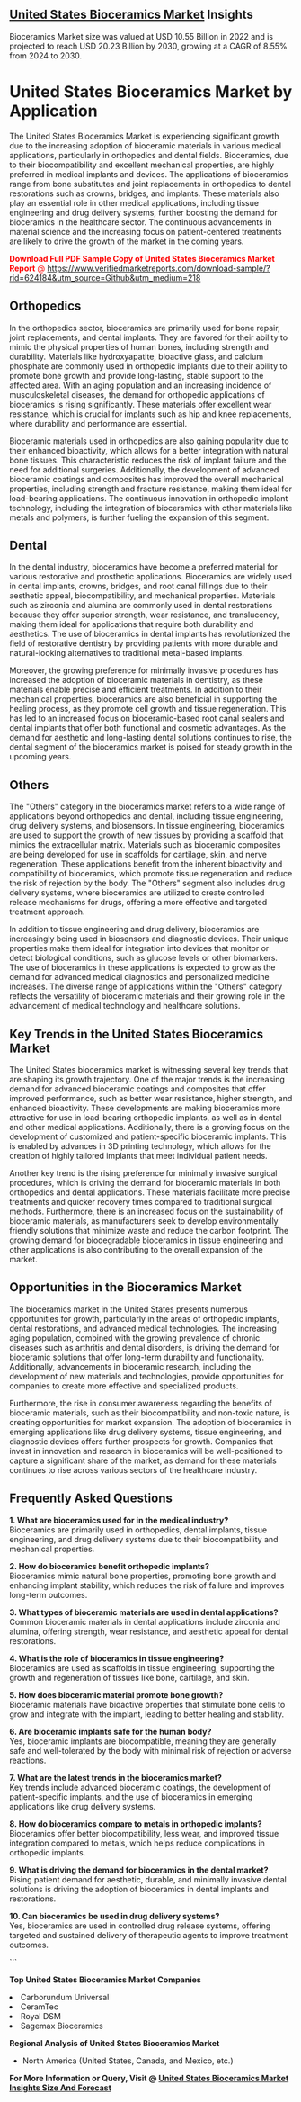 <h2><a href="https://www.verifiedmarketreports.com/download-sample/?rid=624184&amp;utm_source=Github&amp;utm_medium=218" target="_blank">United States Bioceramics Market</a> Insights</h2><p>Bioceramics Market size was valued at USD 10.55 Billion in 2022 and is projected to reach USD 20.23 Billion by 2030, growing at a CAGR of 8.55% from 2024 to 2030.</p><p> <h1>United States Bioceramics Market by Application</h1> <p>The United States Bioceramics Market is experiencing significant growth due to the increasing adoption of bioceramic materials in various medical applications, particularly in orthopedics and dental fields. Bioceramics, due to their biocompatibility and excellent mechanical properties, are highly preferred in medical implants and devices. The applications of bioceramics range from bone substitutes and joint replacements in orthopedics to dental restorations such as crowns, bridges, and implants. These materials also play an essential role in other medical applications, including tissue engineering and drug delivery systems, further boosting the demand for bioceramics in the healthcare sector. The continuous advancements in material science and the increasing focus on patient-centered treatments are likely to drive the growth of the market in the coming years.</p> <p><p><span class=""><span style="color: #ff0000;"><strong>Download Full PDF Sample Copy of United States Bioceramics Market Report</strong> @ </span><a href="https://www.verifiedmarketreports.com/download-sample/?rid=624184&amp;utm_source=Github&amp;utm_medium=218" target="_blank">https://www.verifiedmarketreports.com/download-sample/?rid=624184&amp;utm_source=Github&amp;utm_medium=218</a></span></p></p> <h2>Orthopedics</h2> <p>In the orthopedics sector, bioceramics are primarily used for bone repair, joint replacements, and dental implants. They are favored for their ability to mimic the physical properties of human bones, including strength and durability. Materials like hydroxyapatite, bioactive glass, and calcium phosphate are commonly used in orthopedic implants due to their ability to promote bone growth and provide long-lasting, stable support to the affected area. With an aging population and an increasing incidence of musculoskeletal diseases, the demand for orthopedic applications of bioceramics is rising significantly. These materials offer excellent wear resistance, which is crucial for implants such as hip and knee replacements, where durability and performance are essential.</p> <p>Bioceramic materials used in orthopedics are also gaining popularity due to their enhanced bioactivity, which allows for a better integration with natural bone tissues. This characteristic reduces the risk of implant failure and the need for additional surgeries. Additionally, the development of advanced bioceramic coatings and composites has improved the overall mechanical properties, including strength and fracture resistance, making them ideal for load-bearing applications. The continuous innovation in orthopedic implant technology, including the integration of bioceramics with other materials like metals and polymers, is further fueling the expansion of this segment.</p> <h2>Dental</h2> <p>In the dental industry, bioceramics have become a preferred material for various restorative and prosthetic applications. Bioceramics are widely used in dental implants, crowns, bridges, and root canal fillings due to their aesthetic appeal, biocompatibility, and mechanical properties. Materials such as zirconia and alumina are commonly used in dental restorations because they offer superior strength, wear resistance, and translucency, making them ideal for applications that require both durability and aesthetics. The use of bioceramics in dental implants has revolutionized the field of restorative dentistry by providing patients with more durable and natural-looking alternatives to traditional metal-based implants.</p> <p>Moreover, the growing preference for minimally invasive procedures has increased the adoption of bioceramic materials in dentistry, as these materials enable precise and efficient treatments. In addition to their mechanical properties, bioceramics are also beneficial in supporting the healing process, as they promote cell growth and tissue regeneration. This has led to an increased focus on bioceramic-based root canal sealers and dental implants that offer both functional and cosmetic advantages. As the demand for aesthetic and long-lasting dental solutions continues to rise, the dental segment of the bioceramics market is poised for steady growth in the upcoming years.</p> <h2>Others</h2> <p>The "Others" category in the bioceramics market refers to a wide range of applications beyond orthopedics and dental, including tissue engineering, drug delivery systems, and biosensors. In tissue engineering, bioceramics are used to support the growth of new tissues by providing a scaffold that mimics the extracellular matrix. Materials such as bioceramic composites are being developed for use in scaffolds for cartilage, skin, and nerve regeneration. These applications benefit from the inherent bioactivity and compatibility of bioceramics, which promote tissue regeneration and reduce the risk of rejection by the body. The "Others" segment also includes drug delivery systems, where bioceramics are utilized to create controlled release mechanisms for drugs, offering a more effective and targeted treatment approach.</p> <p>In addition to tissue engineering and drug delivery, bioceramics are increasingly being used in biosensors and diagnostic devices. Their unique properties make them ideal for integration into devices that monitor or detect biological conditions, such as glucose levels or other biomarkers. The use of bioceramics in these applications is expected to grow as the demand for advanced medical diagnostics and personalized medicine increases. The diverse range of applications within the "Others" category reflects the versatility of bioceramic materials and their growing role in the advancement of medical technology and healthcare solutions.</p> <h2>Key Trends in the United States Bioceramics Market</h2> <p>The United States bioceramics market is witnessing several key trends that are shaping its growth trajectory. One of the major trends is the increasing demand for advanced bioceramic coatings and composites that offer improved performance, such as better wear resistance, higher strength, and enhanced bioactivity. These developments are making bioceramics more attractive for use in load-bearing orthopedic implants, as well as in dental and other medical applications. Additionally, there is a growing focus on the development of customized and patient-specific bioceramic implants. This is enabled by advances in 3D printing technology, which allows for the creation of highly tailored implants that meet individual patient needs.</p> <p>Another key trend is the rising preference for minimally invasive surgical procedures, which is driving the demand for bioceramic materials in both orthopedics and dental applications. These materials facilitate more precise treatments and quicker recovery times compared to traditional surgical methods. Furthermore, there is an increased focus on the sustainability of bioceramic materials, as manufacturers seek to develop environmentally friendly solutions that minimize waste and reduce the carbon footprint. The growing demand for biodegradable bioceramics in tissue engineering and other applications is also contributing to the overall expansion of the market.</p> <h2>Opportunities in the Bioceramics Market</h2> <p>The bioceramics market in the United States presents numerous opportunities for growth, particularly in the areas of orthopedic implants, dental restorations, and advanced medical technologies. The increasing aging population, combined with the growing prevalence of chronic diseases such as arthritis and dental disorders, is driving the demand for bioceramic solutions that offer long-term durability and functionality. Additionally, advancements in bioceramic research, including the development of new materials and technologies, provide opportunities for companies to create more effective and specialized products.</p> <p>Furthermore, the rise in consumer awareness regarding the benefits of bioceramic materials, such as their biocompatibility and non-toxic nature, is creating opportunities for market expansion. The adoption of bioceramics in emerging applications like drug delivery systems, tissue engineering, and diagnostic devices offers further prospects for growth. Companies that invest in innovation and research in bioceramics will be well-positioned to capture a significant share of the market, as demand for these materials continues to rise across various sectors of the healthcare industry.</p> <h2>Frequently Asked Questions</h2> <p><b>1. What are bioceramics used for in the medical industry?</b><br>Bioceramics are primarily used in orthopedics, dental implants, tissue engineering, and drug delivery systems due to their biocompatibility and mechanical properties.</p> <p><b>2. How do bioceramics benefit orthopedic implants?</b><br>Bioceramics mimic natural bone properties, promoting bone growth and enhancing implant stability, which reduces the risk of failure and improves long-term outcomes.</p> <p><b>3. What types of bioceramic materials are used in dental applications?</b><br>Common bioceramic materials in dental applications include zirconia and alumina, offering strength, wear resistance, and aesthetic appeal for dental restorations.</p> <p><b>4. What is the role of bioceramics in tissue engineering?</b><br>Bioceramics are used as scaffolds in tissue engineering, supporting the growth and regeneration of tissues like bone, cartilage, and skin.</p> <p><b>5. How does bioceramic material promote bone growth?</b><br>Bioceramic materials have bioactive properties that stimulate bone cells to grow and integrate with the implant, leading to better healing and stability.</p> <p><b>6. Are bioceramic implants safe for the human body?</b><br>Yes, bioceramic implants are biocompatible, meaning they are generally safe and well-tolerated by the body with minimal risk of rejection or adverse reactions.</p> <p><b>7. What are the latest trends in the bioceramics market?</b><br>Key trends include advanced bioceramic coatings, the development of patient-specific implants, and the use of bioceramics in emerging applications like drug delivery systems.</p> <p><b>8. How do bioceramics compare to metals in orthopedic implants?</b><br>Bioceramics offer better biocompatibility, less wear, and improved tissue integration compared to metals, which helps reduce complications in orthopedic implants.</p> <p><b>9. What is driving the demand for bioceramics in the dental market?</b><br>Rising patient demand for aesthetic, durable, and minimally invasive dental solutions is driving the adoption of bioceramics in dental implants and restorations.</p> <p><b>10. Can bioceramics be used in drug delivery systems?</b><br>Yes, bioceramics are used in controlled drug release systems, offering targeted and sustained delivery of therapeutic agents to improve treatment outcomes.</p> ```</p><p><strong>Top United States Bioceramics Market Companies</strong></p><div data-test-id=""><p><li>Carborundum Universal</li><li> CeramTec</li><li> Royal DSM</li><li> Sagemax Bioceramics</li></p><div><strong>Regional Analysis of&nbsp;United States Bioceramics Market</strong></div><ul><li dir="ltr"><p dir="ltr">North America&nbsp;(United States, Canada, and Mexico, etc.)</p></li></ul><p><strong>For More Information or Query, Visit @&nbsp;</strong><strong><a href="https://www.verifiedmarketreports.com/product/bioceramics-market/?utm_source=Github&amp;utm_medium=218" target="_blank">United States Bioceramics Market Insights Size And Forecast</a></strong></p></div>
